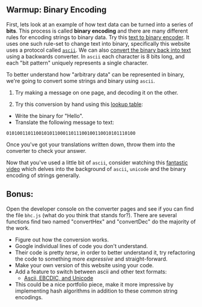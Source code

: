 ## Warmup: Binary Encoding

First, lets look at an example of how text data can be turned into a series of __bits__. This process is called __binary encoding__ and there are many different rules for encoding strings to binary data. Try this [text to binary encoder](http://www.binaryhexconverter.com/ascii-text-to-binary-converter). It uses one such rule-set to change text into binary, specifically this website uses a protocol called [`ascii`](https://en.wikipedia.org/wiki/ASCII). We can also [convert the binary back into text](http://www.binaryhexconverter.com/binary-to-ascii-text-converter) using a backwards converter. In `ascii` each character is 8 bits long, and each "bit pattern" uniquely represents a single character.

To better understand how "arbitrary data" can be represented in binary, we're going to convert some strings and binary using `ascii`.

1. Try making a message on one page, and decoding it on the other.

1. Try this conversion by hand using this [lookup table](http://www.rapidtables.com/code/text/ascii-table.htm):
  * Write the binary for "Hello".
  * Translate the following message to text:
  ```
  010100110110010101100011011100100110010101110100
  ```

Once you've got your translations written down, throw them into the converter to check your answer.

Now that you've used a little bit of `ascii`, consider watching this [fantastic video](https://www.youtube.com/watch?v=MijmeoH9LT4) which delves into the background of `ascii`, `unicode` and the binary encoding of strings generally. 

## Bonus:

Open the developer console on the converter pages and see if you can find the file `bhc.js` (what do you think that stands for?). There are several functions find two named "convertHex" and "convertDec" do the majority of the work.
  * Figure out how the conversion works.
  * Google individual lines of code you don't understand.
  * Their code is pretty *terse*, in order to better understand it, try refactoring the code to something more *expressive* and straight-forward.
  * Make your own version of this website using your code.
  * Add a feature to switch between ascii and other text formats:
    * [Ascii, EBCDIC, and Unicode](https://www.cs.umd.edu/class/sum2003/cmsc311/Notes/Data/ascii.html)
  * This could be a nice portfolio piece, make it more impressive by implementing hash algorithms in addition to these common string encodings.
